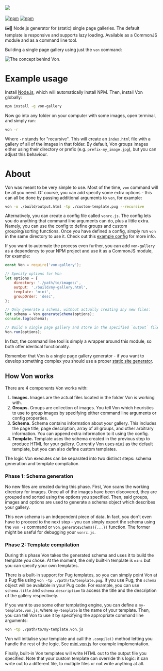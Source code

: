 # ![](https://s3-eu-central-1.amazonaws.com/foxypanda-ghost/2017/11/von-small.png)

[![npm](https://img.shields.io/npm/v/von-gallery.svg)]()
[![npm](https://img.shields.io/npm/dt/von-gallery.svg)](https://www.npmjs.com/package/von-gallery)

🖼️🤔 Node.js generator for (static) single page galleries. The default template is responsive and supports lazy loading.
Available as a CommonJS module and as a command line tool.

Building a single page gallery using just the `von` command:

![The concept behind Von.](https://s3-eu-central-1.amazonaws.com/foxypanda-ghost/2017/12/von-concept.png)

# Example usage

Install [Node.js](https://nodejs.org/en/), which will automatically install NPM. Then, install Von globally:

```bash
npm install -g von-gallery
```

Now go into any folder on your computer with some images, open terminal, and simply run:

```bash
von -r
```

Where `-r` stands for "recursive". This will create an `index.html` file with a gallery of all of the images in
that folder. By default, Von groups images either using their directory or prefix (e.g. `prefix-my_image.jpg`), but
you can adjust this behaviour. 

# About

Von was meant to be very simple to use. Most of the time, `von` command will be all you need. Of course, you can add
 specify some extra options - this can all be done by passing additional arguments to `von`, for example:
 
```bash
von -o ./build/output.html -tp ./custom-template.pug --recursive
```

Alternatively, you can create a config file called `vonrc.js`. The config lets you do anything that command line
arguments can do, plus a little extra. Namely, you can use the config to define groups and custom grouping/sorting
functions. Once you have defined a config, simply run `von` in the same directory to use it. Check out this
[example config](./test/config/vonrc.js) for more info.

If you want to automate the process even further, you can add `von-gallery` as a dependency to your NPM project and use
it as a CommonJS module, for example:

```javascript
const Von = require('von-gallery');

// Specify options for Von
let options = {
    directory: './path/to/images/',
    output: './build/my-gallery.html',
    template: 'mini',
    groupOrder: 'desc',
};

// Only generate a schema, without actually creating any new files:
let schema = Von.generateSchema(options);
console.log(schema);

// Build a single page gallery and store in the specified `output` file:
Von.run(options);
```
 In fact,
the command line tool is simply a wrapper around this module, so both offer identical functionality.

Remember that Von is a single page gallery generator - if you want to develop something complex
you should use a proper [static site generator](https://www.staticgen.com/). 

## How Von works

There are 4 components Von works with:

1. **Images.** Images are the actual files located in the folder Von is working with.
2. **Groups.** Groups are collection of images. You tell Von which heuristics to use to group images by specifying
either command line arguments or config properties.
3. **Schema.** Schema contains information about your gallery. This includes the page title, page description, array of
all groups, and other arbitrary information. You can append extra information to it using the config.
4. **Template.** Template uses the schema created in the previous step to produce HTML for your gallery. Currently Von
uses `mini` as the default template, but you can also define custom templates.

The logic Von executes can be separated into two distinct steps: schema generation and template compilation.

### Phase 1: Schema generation

No new files are created during this phase. First, Von scans the working directory for images. Once all of the images
have been discovered, they are grouped and sorted using the options you specified. Then, said groups, images and options
are used to generate a schema object which describes your gallery.

This new schema is an independent piece of data. In fact, you don't even have to proceed to the next step - you can
simply export the schema using the `von -s` command or `Von.generateSchema({...})` function. The former might be useful
for debugging your `vonrc.js`.  

### Phase 2: Template compilation

During this phase Von takes the generated schema and uses it to build the template you chose. At the moment, the only
built-in template is `mini` but you can specify your own templates.

There is a built-in support for Pug templates, so you can simply point Von at a Pug file using
`von -tp ./path/to/template.pug`. If you use Pug, the `schema` object will be available in your Pug code. For example,
you can use `schema.title` and `schema.description` to access the title and the description of the gallery respectively. 

If you want to use some other templating engine, you can define a `my-template.von.js`, where `my-template` is the name
of your template. Then, you can tell Von to use it by specifying the appropriate command line arguments:

```bash
von -tp ./path/to/my-template.von.js
```

Von will initialise your template and call the `.compile()` method letting you handle the rest of the logic. See
[mini.von.js](./templates/mini/mini.von.js) for example implementation. 

Finally, built-in Von templates will write HTML out to the output file you specified. Note that your custom template
can override this logic: it can write out to a different file, to multiple files or not write anything at all. 
